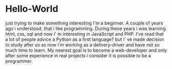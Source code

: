 # Hello-World
just trying to make something interesting
I'm a beginner. A couple of years ago i understood, that i like programming. During these years i was learning html, css, sql and now i' m interesting in JavaScript and PHP. I've read that a lot of people advice a Python as a first language? but i' ve made decision to study after so as now i'm working as a delivery-driver and have not so much time to learn. My nearest goal is to become a web-developer and only after some experience in real projects i consider it is possible to be a programmer.
